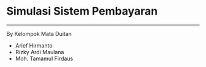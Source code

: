# Simulasi Sistem Pembayaran
-----
By Kelompok Mata Duitan
* Arief Hirmanto
* Rizky Ardi Maulana
* Moh. Tamamul Firdaus
